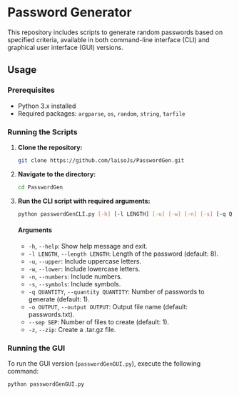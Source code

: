 # Password Generator

This repository includes scripts to generate random passwords based on specified criteria, available in both command-line interface (CLI) and graphical user interface (GUI) versions.

## Usage

### Prerequisites
- Python 3.x installed
- Required packages: `argparse`, `os`, `random`, `string`, `tarfile`

### Running the Scripts

1. **Clone the repository:**
    ```bash
    git clone https://github.com/laisoJs/PasswordGen.git
    ```

2. **Navigate to the directory:**
    ```bash
    cd PasswordGen
    ```

3. **Run the CLI script with required arguments:**
    ```bash
    python passwordGenCLI.py [-h] [-l LENGTH] [-u] [-w] [-n] [-s] [-q QUANTITY] [-o OUTPUT] [--sep SEP] [-z]
    ```
    #### Arguments
    - `-h`, `--help`: Show help message and exit.
    - `-l LENGTH`, `--length LENGTH`: Length of the password (default: 8).
    - `-u`, `--upper`: Include uppercase letters.
    - `-w`, `--lower`: Include lowercase letters.
    - `-n`, `--numbers`: Include numbers.
    - `-s`, `--symbols`: Include symbols.
    - `-q QUANTITY`, `--quantity QUANTITY`: Number of passwords to generate (default: 1).
    - `-o OUTPUT`, `--output OUTPUT`: Output file name (default: passwords.txt).
    - `--sep SEP`: Number of files to create (default: 1).
    - `-z`, `--zip`: Create a .tar.gz file.

### Running the GUI

To run the GUI version (`passwordGenGUI.py`), execute the following command:

```bash
python passwordGenGUI.py

